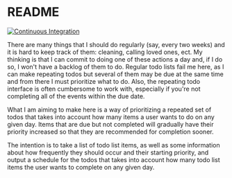 README
======

[![Continuous Integration](https://github.com/audrow/remind-me-some/workflows/Continuous%20Integration/badge.svg)](https://github.com/audrow/remind-me-some/actions?query=branch%3Amaster)

There are many things that I should do regularly (say, every two weeks) and it is hard to keep track of them: cleaning, calling loved ones, ect. My thinking is that I can commit to doing one of these actions a day and, if I do so, I won't have a backlog of them to do. Regular todo lists fail me here, as I can make repeating todos but several of them may be due at the same time and from there I must prioritize what to do. Also, the repeating todo interface is often cumbersome to work with, especially if you're not completing all of the events within the due date.

What I am aiming to make here is a way of prioritizing a repeated set of todos that takes into account how many items a user wants to do on any given day.  Items that are due but not completed will gradually have their priority increased so that they are recommended for completion sooner.

The intention is to take a list of todo list items, as well as some information about how frequently they should occur and their starting priority, and output a schedule for the todos that takes into account how many todo list items the user wants to complete on any given day.
